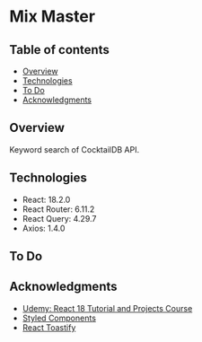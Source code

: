 # Mix Master

## Table of contents

- [Overview](#overview)
- [Technologies](#technologies)
- [To Do](#to-do)
- [Acknowledgments](#acknowledgments)

## Overview

Keyword search of CocktailDB API.

## Technologies

- React: 18.2.0
- React Router: 6.11.2
- React Query: 4.29.7
- Axios: 1.4.0

## To Do

## Acknowledgments
- [Udemy: React 18 Tutorial and Projects Course](https://www.udemy.com/course/react-tutorial-and-projects-course/)
- [Styled Components](https://styled-components.com/)
- [React Toastify](https://www.npmjs.com/package/react-toastify)
